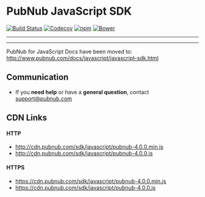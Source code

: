 # PubNub JavaScript SDK

[![Build Status](https://travis-ci.org/pubnub/javascript.svg?branch=master)](https://travis-ci.org/pubnub/javascript)
[![Codecov](https://img.shields.io/codecov/c/github/pubnub/javascript.svg?maxAge=2592000)](https://codecov.io/github/pubnub/javascript)
[![npm](https://img.shields.io/npm/v/pubnub.svg)]()
[![Bower](https://img.shields.io/bower/v/pubnub.svg)]()

---

----

PubNub for JavaScript Docs have been moved to: http://www.pubnub.com/docs/javascript/javascript-sdk.html

## Communication

- If you **need help** or have a **general question**, contact <support@pubnub.com>

## CDN Links

#### HTTP
* http://cdn.pubnub.com/sdk/javascript/pubnub-4.0.0.min.js
* http://cdn.pubnub.com/sdk/javascript/pubnub-4.0.0.js

#### HTTPS
* https://cdn.pubnub.com/sdk/javascript/pubnub-4.0.0.min.js
* https://cdn.pubnub.com/sdk/javascript/pubnub-4.0.0.js
